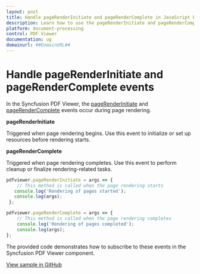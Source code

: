 ```yaml
---
layout: post
title: Handle pageRenderInitiate and pageRenderComplete in JavaScript PDF Viewer | Syncfusion
description: Learn how to use the pageRenderInitiate and pageRenderComplete events in the Syncfusion JavaScript PDF Viewer during page rendering.
platform: document-processing
control: PDF Viewer
documentation: ug
domainurl: ##DomainURL##
---
```


# Handle pageRenderInitiate and pageRenderComplete events

In the Syncfusion PDF Viewer, the [pageRenderInitiate](https://ej2.syncfusion.com/documentation/api/pdfviewer/#pagerenderinitiate) and [pageRenderComplete](https://ej2.syncfusion.com/documentation/api/pdfviewer/#pagerendercomplete) events occur during page rendering.

**pageRenderInitiate**

Triggered when page rendering begins. Use this event to initialize or set up resources before rendering starts.

**pageRenderComplete**

Triggered when page rendering completes. Use this event to perform cleanup or finalize rendering-related tasks.

```js
pdfviewer.pageRenderInitiate = args => {
    // This method is called when the page rendering starts
   console.log('Rendering of pages started');
   console.log(args);
 };

pdfviewer.pageRenderComplete = args => {
    // This method is called when the page rendering completes
    console.log('Rendering of pages completed');
    console.log(args);
};
```

The provided code demonstrates how to subscribe to these events in the Syncfusion PDF Viewer component.

[View sample in GitHub](https://github.com/SyncfusionExamples/javascript-pdf-viewer-examples/tree/master/How%20to/PageRenderStarted%20and%20PageRenderCompleted%20event)
